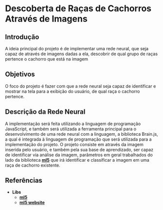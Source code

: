 # Descoberta de Raças de Cachorros Através de Imagens

## Introdução
A ideia principal do projeto é de implementar uma rede neural, que seja capaz de através de imagens dadas a ela, descobrir de qual grupo de raças pertence o cachorro que está na imagem

## Objetivos
O foco do projeto é fazer com que a rede neural seja capaz de identificar e mostrar na tela para a exibição do usuário, de qual raça o cachorro pertence.

## Descrição da Rede Neural

A implementação será feita utilizando a linguagem de programação JavaScript, e também será utilizada a ferramenta principal para o desenvolvimento de uma rede neural com a linguagem, a biblioteca Brain.js, a qual é integrada à linguagem de programação que será utilizada para a implementação do projeto. O projeto consiste em através da imagem inserida pelo usuário, e também pela sua base de aprendizado, ser capaz de identificar via análise da imagem, parâmetros em geral trabalhados do lado da biblioteca **[ml5](https://github.com/ml5js/ml5-library)** que irá identificar e classificar a imagem em uma raça de cachorro existente.

## Referências
- **Libs**
  - **[ml5](https://github.com/ml5js/ml5-library)**
  - **[ml5 website](https://ml5js.org/)**
